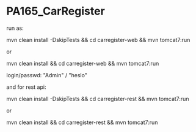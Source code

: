 # PA165_CarRegister

run as:

mvn clean install -DskipTests && cd carregister-web && mvn tomcat7:run

or

mvn clean install && cd carregister-web && mvn tomcat7:run


login/passwd: "Admin" / "heslo"


and for rest api:

mvn clean install -DskipTests && cd carregister-rest && mvn tomcat7:run

or 

mvn clean install && cd carregister-rest && mvn tomcat7:run

